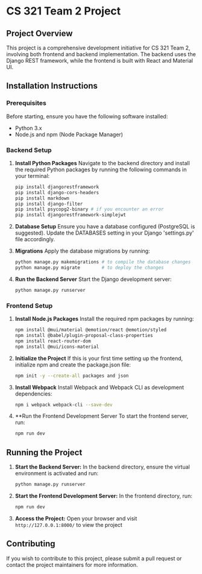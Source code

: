 # CS 321 Team 2 Project

## Project Overview

This project is a comprehensive development initiative for CS 321 Team 2, involving both frontend and backend implementation. The backend uses the Django REST framework, while the frontend is built with React and Material UI.

## Installation Instructions

### Prerequisites

Before starting, ensure you have the following software installed:

- Python 3.x
- Node.js and npm (Node Package Manager)

### Backend Setup

1. **Install Python Packages**
   Navigate to the backend directory and install the required Python packages by running the following commands in your terminal:

   ```bash
   pip install djangorestframework
   pip install django-cors-headers
   pip install markdown
   pip install django-filter
   pip install psycopg2-binary # if you encounter an error
   pip install djangorestframework-simplejwt
   ```

2. **Database Setup**
   Ensure you have a database configured (PostgreSQL is suggested). Update the DATABASES setting in your Django 'settings.py' file accordingly.

3. **Migrations**
   Apply the database migrations by running:

   ```bash
   python manage.py makemigrations # to compile the database changes
   python manage.py migrate        # to deploy the changes
   ```

4. **Run the Backend Server**
   Start the Django development server:

   ```bash
   python manage.py runserver
   ```

### Frontend Setup


1. **Install Node.js Packages**
   Install the required npm packages by running:

   ```bash
   npm install @mui/material @emotion/react @emotion/styled
   npm install @babel/plugin-proposal-class-properties
   npm install react-router-dom
   npm install @mui/icons-material
   ```
2. **Initialize the Project**
    If this is your first time setting up the frontend, initialize npm and create the package.json file:
    ```bash
    npm init -y --create-all packages and json
    ```
3. **Install Webpack**
    Install Webpack and Webpack CLI as development dependencies:
    ```bash
    npm i webpack webpack-cli --save-dev
    ```
4. **Run the Frontend Development Server 
    To start the frontend server, run:
    ```bash
    npm run dev
    ```
## Running the Project
1. **Start the Backend Server:**
    In the backend directory, ensure the virtual environment is activated and run:
    ```bash
    python manage.py runserver
    ```

2. **Start the Frontend Development Server:**
   In the frontend directory, run:
   ```bash
   npm run dev
    ```
3. **Access the Project:**
    Open your browser and visit `http://127.0.0.1:8000/` to view the project
    
## Contributing

  If you wish to contribute to this project, please submit a pull request or contact the project maintainers for more information.
